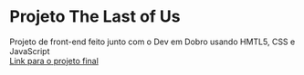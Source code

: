 # Projeto The Last of Us

Projeto de front-end feito junto com o Dev em Dobro usando HMTL5, CSS e JavaScript
<br>
<a href="https://fbmanganelli.github.io/projeto-the-last-of-us/" target="_blank">Link para o projeto final</a>
